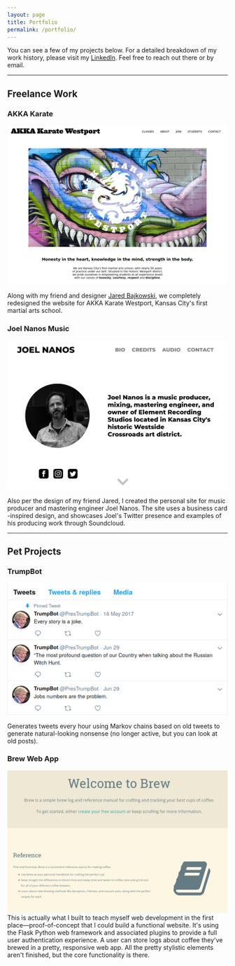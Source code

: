 ```yaml
---
layout: page
title: Portfolio
permalink: /portfolio/
---
```

You can see a few of my projects below. For a detailed breakdown of my work history, please visit my [LinkedIn](https://linkedin.com/in/taylergeiger). Feel free to reach out there or by email.

---
## Freelance Work
### AKKA Karate
[![AKKA Karate Website Homepage](/assets/img/akka.png)](http://akkawestport.com/)

Along with my friend and designer [Jared Bajkowski](http://jaredbaj.com), we completely redesigned the website for AKKA Karate Westport, Kansas City's first martial arts school.

### Joel Nanos Music
[![Joel Nanos Music Homepage](/assets/img/joel.png)](http://joelnanosmusic.com)

Also per the design of my friend Jared, I created the personal site for music producer and mastering engineer Joel Nanos. The site uses a business card -inspired design, and showcases Joel's Twitter presence and examples of his producing work through Soundcloud.

---

## Pet Projects
### TrumpBot
[![TrumpBot Tweets](/assets/img/trumpbot.png)](https://twitter.com/PresTrumpBot)

Generates tweets every hour using Markov chains based on old tweets to generate natural-looking nonsense (no longer active, but you can look at old posts).


### Brew Web App
[![Brew - Web App](/assets/img/brew.png)](https://brewcoffee.herokuapp.com)
This is actually what I built to teach myself web development in the first place&mdash;proof-of-concept that I could build a functional website. It's using the Flask Python web framework and associated plugins to provide a full user authentication experience. A user can store logs about coffee they've brewed in a pretty, responsive web app. All the pretty stylistic elements aren't finished, but the core functionality is there.
